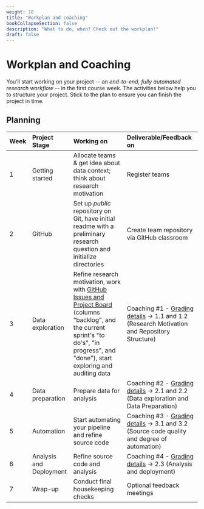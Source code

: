 ```yaml
---
weight: 10
title: "Workplan and coaching"
bookCollapseSection: false
description: "What to do, when? Check out the workplan!"
draft: false
---
```


# Workplan and Coaching

You’ll start working on your project -- an *end-to-end, fully automated research workflow* -- in the first course week. The activities below help you to structure your project. Stick to the plan to ensure you can finish the project in time.

## Planning

| Week | Project Stage | Working on | Deliverable/Feedback on |
|:---- | :---- | :---- | :---- |
| 1 | Getting started | Allocate teams & get idea about data context; think about research motivation | Register teams |
| 2 | GitHub | Set up *public* repository on Git, have initial readme with a preliminary research question and initialize directories | Create team repository via GitHub classroom |
| 3 | Data exploration | Refine research motivation, work with [GitHub Issues and Project Board](https://tilburgsciencehub.com/learn/scrum) (columns "backlog", and the current sprint's "to do's", "in progress", and "done"), start exploring and auditing data | Coaching #1 - [Grading details](grading_details.md#1-github-repository) &#8594; 1.1 and 1.2 (Research Motivation and Repository Structure)
| 4 | Data preparation | Prepare data for analysis | Coaching #2 - [Grading details](grading_details.md#2-data-preparation--analysis) &#8594; 2.1 and 2.2 (Data exploration and Data Preparation)
| 5 | Automation  | Start automating your pipeline and refine source code | Coaching #3 - [Grading details](grading_details.md#3-source-code-and-automation) &#8594; 3.1 and 3.2 (Source code quality and degree of automation)
| 6 | Analysis and Deployment | Refine source code and analysis | Coaching #4 - [Grading details](grading_details.md#23-analysis-and-deployment-15) &#8594; 2.3 (Analysis and deployment)
| 7 | Wrap-up | Conduct final housekeeping checks  | Optional feedback meetings

<!--
### Weeks 2-4

- Reach out one another to form teams
- We'll reserve some time in the live streams to talk about potential projects and research/business ideas

### Week 5

- Finalize teams (registration on Canvas)

### Week 6: Feedback on data preparation and versioning

- Prepare data sets and start versioning your files
- Define research question and scope
- Set-up directory structure (`data`, `gen`, `src`) and plan pipeline
- Download the data directly from the source
- Start versioning your files and collaborating on GitHub

### Week 7: Feedback on workflow automation and data exploration
- Run R files from the command line
- Define all scripts strictly as ITO scripts
- Transformation / clean data
<!--  - Import data from `data` folder
  - Convert the date column into date/time format
  - Merge datasets on a comon column
  - Filter for rows that satisfy selection criteria
  - Group records on a categorical or date field and reshape data
  - Export output to generated files

- Test make file
- Point of discussion with coach: does your project reproduce when deleting temp files?

### Week 8: Feedback on deployment and reporting

- Choose how to deploy your insights, e.g., by means of regression analysis, or even by writing an app.
- Necessary components (e.g., for inspiration on how to write an app) are available in the building blocks section of the course site.
-->
<!--- Import data from `gen` folder
- Plot timeseries chart and export as pdf file
- Automate workflow with make
- Discuss results, conclusions, and limitations
- Create a data report and conduct exploratory analysis (summary statistics, report on missingness, number of observations)
-->
